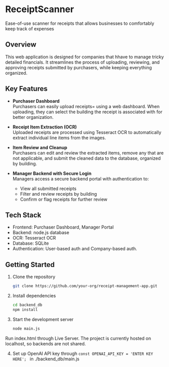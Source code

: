 # ReceiptScanner
Ease-of-use scanner for receipts that allows businesses to comfortably keep track of expenses

## Overview

This web application is designed for companies that hhave to manage tricky detailed financials. It streamlines the process of uploading, reviewing, and approving receipts submitted by purchasers, while keeping everything organized.

## Key Features

- **Purchaser Dashboard**  
  Purchasers can easily upload receipts= using a web dashboard. When uploading, they can select the building the receipt is associated with for better organization. 

- **Receipt Item Extraction (OCR)**  
  Uploaded receipts are processed using Tesseract OCR to automatically extract individual line items from the images.

- **Item Review and Cleanup**  
  Purchasers can edit and review the extracted items, remove any that are not applicable, and submit the cleaned data to the database, organized by building.

- **Manager Backend with Secure Login**  
  Managers access a secure backend portal with authentication to:
  - View all submitted receipts
  - Filter and review receipts by building
  - Confirm or flag receipts for further review

## Tech Stack

- Frontend: Purchaser Dashboard, Manager Portal
- Backend: node.js database
- OCR: Tesseract OCR
- Database: SQLite
- Authentication: User-based auth and Company-based auth.

## Getting Started

1. Clone the repository  
   ```bash
   git clone https://github.com/your-org/receipt-management-app.git
   ```

2. Install dependencies  
   ```bash
   cd backend_db
   npm install
   ```

3. Start the development server  
   ```bash
   node main.js
   ```

Run index.html through Live Server. The project is currently hosted on localhost, so backends are not shared.


4. Set up OpenAI API key through
```const OPENAI_API_KEY = 'ENTER KEY HERE'; ``` in ./backend_db/main.js
